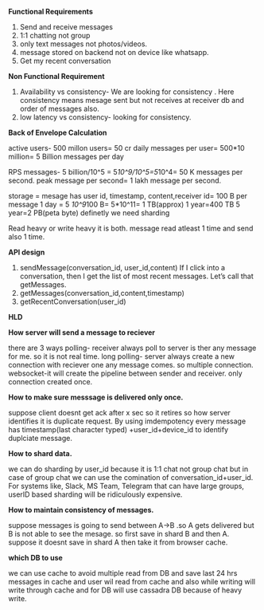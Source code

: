 **Functional Requirements**

1) Send and receive messages
2) 1:1 chatting not group
3) only text messages not photos/videos.
4) message stored on backend not on device like whatsapp.
5) Get my recent conversation

**Non Functional Requirement**

1) Availability vs consistency- We are looking for consistency . Here consistency means mesage sent but not receives at receiver db and order of messages also.
2) low latency vs consistency- looking for consistency.

**Back of Envelope Calculation**

active users- 500 millon users= 50 cr
daily messages per user= 500*10 million= 5 Billion messages per day

RPS messages- 5 billion/10^5 = 5*10^9/10^5=5*10^4= 50 K messages per second.
peak message per second= 1 lakh message per second.

storage = mesage has user id, timestamp, content,receiver id= 100 B per message
1 day = 5 *10^9*100 B= 5*10^11= 1 TB(approx)
1 year=400 TB
5 year=2 PB(peta byte)
definetly we need sharding

Read heavy or write heavy
it is both. message read atleast 1 time and send also 1 time.

**API design**

1) sendMessage(conversation_id, user_id,content)
   If I click into a conversation, then I get the list of most recent messages. Let’s call that getMessages. 
3) getMessages(conversation_id,content,timestamp)
4) getRecentConversation(user_id)

**HLD**

**How server will send a message to reciever**

there are 3 ways
polling- receiver always poll to server is ther any message for me. so it is not real time.
long polling- server always create a new connection with reciever one any message comes. so multiple connection.
websocket-it will create the pipeline between sender and receiver. only connection created once.

**How to make sure messsage is delivered only once.**

suppose client doesnt get ack after x sec so it retires so how server identifies it is duplicate request.
By using imdempotency
every message has timestamp(last character typed) +user_id+device_id to identify duplciate message.

**How to shard data.**

we can do sharding by user_id because it is 1:1 chat not group chat
but in case of group chat we can use the comination of conversation_id+user_id.
For systems like, Slack, MS Team, Telegram that can have large groups, userID based sharding will be ridiculously expensive.

**How to maintain consistency of messages.**

suppose messages is going to send between A->B .so A gets delivered but B is not able to see the mesage.
so first save in shard B and then A. suppose it doesnt save in shard A then take it from browser cache.

**which DB to use**

we can use cache to avoid multiple read from DB and save last 24 hrs messages in cache and user wil read from cache
and also while writing will write through cache and for DB will use cassadra DB because of heavy write.




